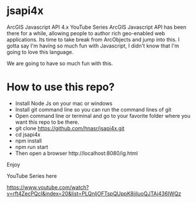 # jsapi4x
ArcGIS Javascript API 4.x YouTube Series
ArcGIS Javascript API has been there for a while, allowing people to author rich geo-enabled web applications. Its time to take break from ArcObjects and jump into this. I gotta say I'm having so much fun with Javascript, I didn't know that I'm going to love this language.


We are going to have so much fun with this.

# How to use this repo?
* Install Node Js on your mac or windows
* Install git command line so you can run the command lines of git
* Open command line or terminal and go to your favorite folder where you want this repo to be there.
* git clone https://github.com/hnasr/jsapi4x.git
* cd jsapi4x
* npm install
* npm run start
* Then open a browser http://localhost:8080/ig.html

Enjoy

YouTube Series here

https://www.youtube.com/watch?v=rft4ZecPQcI&index=20&list=PLQnljOFTspQUppK8iiIuoQJTAj436IWQz
